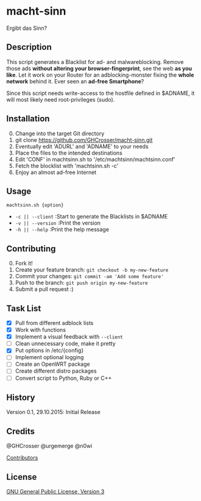 # macht-sinn

Ergibt das Sinn?

## Description

This script generates a Blacklist for ad- and malwareblocking. Remove those ads **without altering your browser-fingerprint**, see the web **as you like**. Let it work on your Router for an adblocking-monster fixing the **whole network** behind it. Ever seen an **ad-free Smartphone**?

Since this script needs write-access to the hostfile defined in $ADNAME, it will most likely need root-privileges (sudo).

## Installation

0. Change into the target Git directory
0. git clone https://github.com/GHCrosser/macht-sinn.git
0. Eventually edit 'ADURL' and 'ADNAME' to your needs
0. Place the files to the intended destinations
0. Edit 'CONF' in machtsinn.sh to '/etc/machtsinn/machtsinn.conf'
0. Fetch the blocklist with 'machtsinn.sh -c'
0. Enjoy an almost ad-free Internet

## Usage

`machtsinn.sh {option}`
* `-c || --client` :Start to generate the Blacklists in $ADNAME
* `-v || --version` :Print the version
* `-h || --help` :Print the help message

## Contributing

0. Fork it!
0. Create your feature branch: `git checkout -b my-new-feature`
0. Commit your changes: `git commit -am 'Add some feature'`
0. Push to the branch: `git push origin my-new-feature`
0. Submit a pull request :)

## Task List

- [x] Pull from different adblock lists
- [x] Work with functions
- [x] Implement a visual feedback with `--client`
- [ ] Clean unnecessary code, make it pretty
- [x] Put options in /etc/{config}
- [ ] Implement optional logging
- [ ] Create an OpenWRT package
- [ ] Create different distro packages
- [ ] Convert script to Python, Ruby or C++

## History

Version 0.1, 29.10.2015: Initial Release

## Credits

@GHCrosser
@urgemerge
@n0wi

[Contributors](https://github.com/GHCrosser/macht-sinn/graphs/contributors)

## License

[GNU General Public License, Version 3](LICENSE)
